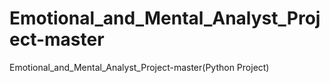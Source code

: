 # Emotional_and_Mental_Analyst_Project-master
Emotional_and_Mental_Analyst_Project-master(Python Project)
